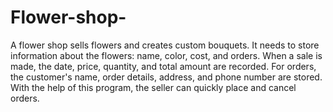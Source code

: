# Flower-shop-
A flower shop sells flowers and creates custom bouquets. It needs to store information about the flowers: name, color, cost, and orders. When a sale is made, the date, price, quantity, and total amount are recorded. For orders, the customer's name, order details, address, and phone number are stored. With the help of this program, the seller can quickly place and cancel orders.

